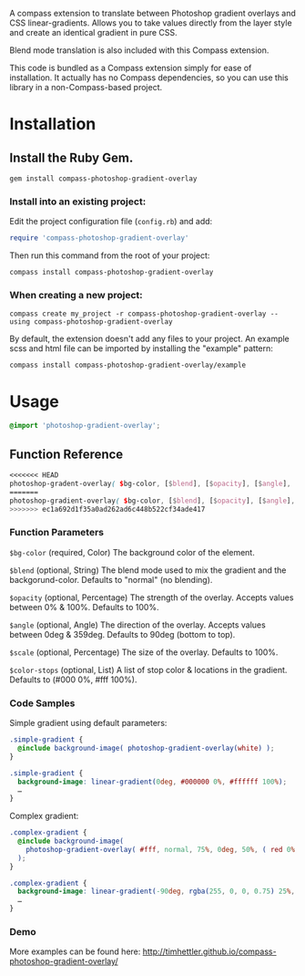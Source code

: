 A compass extension to translate between Photoshop gradient overlays and CSS linear-gradients. Allows you to take values directly from the layer style and create an identical gradient in pure CSS.

Blend mode translation is also included with this Compass extension.

This code is bundled as a Compass extension simply for ease of installation. It actually has no Compass dependencies, so you can use this library in a non-Compass-based project.

# Installation

## Install the Ruby Gem.

  ```
  gem install compass-photoshop-gradient-overlay
  ```

### Install into an existing project:

Edit the project configuration file (`config.rb`) and add:

  ```ruby
  require 'compass-photoshop-gradient-overlay'
  ```

Then run this command from the root of your project:

  ```
  compass install compass-photoshop-gradient-overlay
  ```

### When creating a new project:

  ```
  compass create my_project -r compass-photoshop-gradient-overlay --using compass-photoshop-gradient-overlay
  ```

By default, the extension doesn't add any files to your project. An example scss and html file can be imported by installing the "example" pattern:

  ```
  compass install compass-photoshop-gradient-overlay/example
  ```

# Usage

  ```scss
  @import 'photoshop-gradient-overlay';
  ```

## Function Reference

  ```scss
<<<<<<< HEAD
  photoshop-gradent-overlay( $bg-color, [$blend], [$opacity], [$angle], [$scale], [$color-stops] )
=======
  photoshop-gradient-overlay( $bg-color, [$blend], [$opacity], [$angle], [$scale], [$gradient-colors], [$gradient-stops] )
>>>>>>> ec1a692d1f35a0ad262ad6c448b522cf34ade417
  ```

### Function Parameters

`$bg-color` (required, Color) The background color of the element.

`$blend` (optional, String) The blend mode used to mix the gradient and the backgorund-color. Defaults to "normal" (no blending).

`$opacity` (optional, Percentage) The strength of the overlay. Accepts values between 0% & 100%. Defaults to 100%.

`$angle` (optional, Angle) The direction of the overlay. Accepts values between 0deg & 359deg. Defaults to 90deg (bottom to top).

`$scale` (optional, Percentage) The size of the overlay. Defaults to 100%.

`$color-stops` (optional, List) A list of stop color & locations in the gradient. Defaults to (#000 0%, #fff 100%).

### Code Samples

Simple gradient using default parameters:

  ```scss
  .simple-gradient {
    @include background-image( photoshop-gradient-overlay(white) );
  }
  ```

  ```css
  .simple-gradient {
    background-image: linear-gradient(0deg, #000000 0%, #ffffff 100%);
    …
  }
  ```

Complex gradient:

  ```scss
  .complex-gradient {
    @include background-image(
      photoshop-gradient-overlay( #fff, normal, 75%, 0deg, 50%, ( red 0%, orange 20%, yellow 40%, green 60%, blue 80%, violet 100% ) )
    );
  }
```

  ```css
  .complex-gradient {
    background-image: linear-gradient(-90deg, rgba(255, 0, 0, 0.75) 25%, rgba(255, 165, 0, 0.75) 35%, rgba(255, 255, 0, 0.75) 45%, rgba(0, 128, 0, 0.75) 55.0%, rgba(0, 0, 255, 0.75) 65%, rgba(238, 130, 238, 0.75) 75%);
    …
  }
  ```

### Demo

More examples can be found here: http://timhettler.github.io/compass-photoshop-gradient-overlay/
